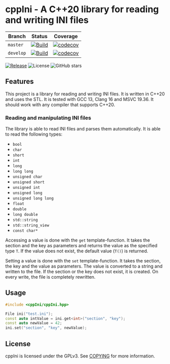 # cppIni - A C++20 library for reading and writing INI files

Branch | Status                                                                                                                                                                | Coverage
--- |-----------------------------------------------------------------------------------------------------------------------------------------------------------------------| ---
`master` | [![Build](https://github.com/Master92/cppIni/actions/workflows/build.yaml/badge.svg?branch=master)](https://github.com/Master92/cppIni/actions/workflows/build.yaml)  | [![codecov](https://codecov.io/gh/Master92/cppIni/branch/master/graph/badge.svg?token=V66BUECAMV)](https://codecov.io/gh/Master92/cppIni)
`develop` | [![Build](https://github.com/Master92/cppIni/actions/workflows/build.yaml/badge.svg?branch=develop)](https://github.com/Master92/cppIni/actions/workflows/build.yaml) | [![codecov](https://codecov.io/gh/Master92/cppIni/branch/develop/graph/badge.svg?token=V66BUECAMV)](https://codecov.io/gh/Master92/cppIni/tree/develop)

[![Release](https://img.shields.io/github/v/tag/Master92/cppIni?label=release)](https://github.com/Master92/cppIni/releases)
![License](https://img.shields.io/github/license/Master92/cppIni)
![GitHub stars](https://img.shields.io/github/stars/Master92/cppIni?label=%E2%AD%90%20Stars)

## Features

This project is a library for reading and writing INI files. It is written in C++20 and uses the STL.
It is tested with GCC 13, Clang 16 and MSVC 19.36. It should work with any compiler that supports C++20.

### Reading and manipulating INI files

The library is able to read INI files and parses them automatically. It is able to read the following types:

- `bool`              
- `char`              
- `short`             
- `int`               
- `long`              
- `long long`         
- `unsigned char`     
- `unsigned short`    
- `unsigned int`      
- `unsigned long`     
- `unsigned long long`
- `float`             
- `double`            
- `long double`       
- `std::string`       
- `std::string_view`  
- `const char*`

Accessing a value is done with the `get` template-function. It takes the section and the key as parameters and returns
the value as the specified type `T`. If the value does not exist, the default value (`T()`) is returned.

Setting a value is done with the `set` template-function. It takes the section, the key and the value as parameters.
The value is converted to a string and written to the file. If the section or the key does not exist, it is created.
On every write, the file is completely rewritten.

## Usage

``` cpp  
#include <cppIni/cppIni.hpp>

File ini("test.ini");
const auto intValue = ini.get<int>("section", "key");
const auto newValue = 42;
ini.set("section", "key", newValue);
```

## License

cppIni is licensed under the GPLv3. See [COPYING](https://github.com/Master92/cppIni/blob/master/COPYING) for more information.
